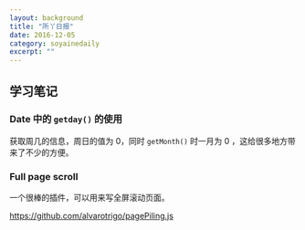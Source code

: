 ```yaml
---
layout: background
title: "所丫日报" 
date: 2016-12-05 
category: soyainedaily 
excerpt: ""
---
```


## 学习笔记

### Date 中的 `getday()` 的使用

获取周几的信息，周日的值为 0，同时 `getMonth()` 时一月为 0 ，这给很多地方带来了不少的方便。

### Full page scroll

一个很棒的插件，可以用来写全屏滚动页面。

https://github.com/alvarotrigo/pagePiling.js